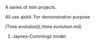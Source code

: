 A series of mini projects.

All use qiskit. For demonstration purpose.

[Time evolution](./time evolution.md)

1. Jaynes–Cummings model